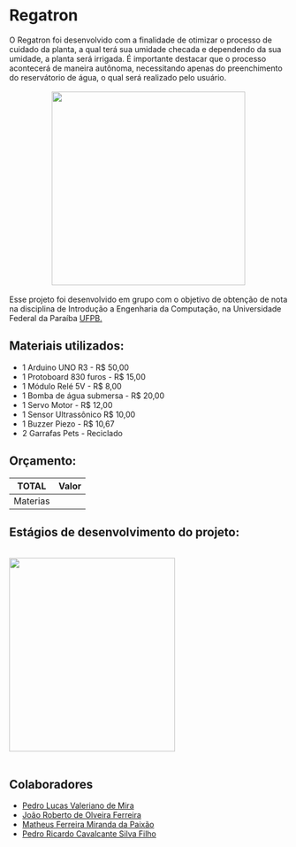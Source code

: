 # Regatron
<div style="text-align: left"> O Regatron foi desenvolvido com a finalidade de otimizar o processo de cuidado da planta, a qual terá sua umidade checada e dependendo da sua umidade, a planta será irrigada. 
É importante destacar que o processo acontecerá de maneira autônoma, necessitando apenas do preenchimento do reservátorio de água, o qual será realizado pelo usuário.</div>

<br>
    <div align="center">
    <img src="https://lh3.googleusercontent.com/pw/ACtC-3fVSBZ0XF-mUcv7a3J-DNii5sXyQyVQS8M5dN_CReYTNwVIgeyLImmg7FHC9m2ZPTLOG7ZmtUNUiZpeY2ChBNOmF3VJDTpZT4EUe4C3clmmlQsKffZQcGmOBnoARhBDGCGYeP_Nuu5uqdVwxI4hohh4=s500-no?authuser=0" width = "350" height = "350" tilte = "Logo do Projeto">
    </div>
</br>

<div style="text-align: left"> Esse projeto foi desenvolvido em grupo com o objetivo de obtenção de nota na disciplina de Introdução a Engenharia da Computação, na Universidade Federal da Paraíba <a href = http://ci.ufpb.br/>UFPB.</a></div>


## Materiais utilizados:
- 1 Arduino UNO R3 - R$ 50,00
- 1 Protoboard 830 furos - R$ 15,00
- 1 Módulo Relé 5V - R$ 8,00
- 1 Bomba de água submersa - R$ 20,00
- 1 Servo Motor - R$ 12,00
- 1 Sensor Ultrassônico R$ 10,00
- 1 Buzzer Piezo - R$ 10,67
- 2 Garrafas Pets - Reciclado
<JUMPERS20>
<MODULOLCD>


## Orçamento:
TOTAL     | Valor    |
----------| ---------|
Materias  | <INSERIRVALOR>| 

## Estágios de desenvolvimento do projeto:

<br>
    <div align="left">
    <img src="https://lh3.googleusercontent.com/pw/ACtC-3f8YlGO6g9nWCLwKc2PC_IwtNoKX1d4C8YmJcsRwQVzoJqjN5ZTlTv-AXX2XUDg7NORGYWFLXGuyefFIVaBKPecPCm8r12EQgFqplMt7kXYKXkxgiYPqHMEfg4E4FT4WnzsYkOPIs_GJna8YqPDXJFW=w726-h968-no?authuser=0" width = "300" height = "350" tilte = "Início do Projeto">
    </div>
</br>


## Colaboradores
- [Pedro Lucas Valeriano de Mira](https://github.com/JovemPedr0)
- [João Roberto de Olveira Ferreira](https://github.com/roberto967)
- [Matheus Ferreira Miranda da Paixão](https://github.com/matheusfer0902)
- [Pedro Ricardo Cavalcante Silva Filho](https://github.com/CavalcantePedro)